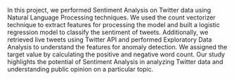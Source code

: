 In this project, we performed Sentiment Analysis on Twitter data using Natural Language Processing techniques. We used the count vectorizer technique to extract features for processing the model and built a logistic regression model to classify the sentiment of tweets. Additionally, we retrieved live tweets using Twitter API and performed Exploratory Data Analysis to understand the features for anomaly detection. We assigned the target value by calculating the positive and negative word count. Our study highlights the potential of Sentiment Analysis in analyzing Twitter data and understanding public opinion on a particular topic.
